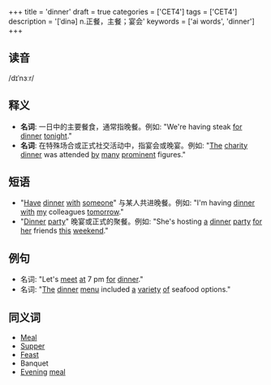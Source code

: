 +++
title = 'dinner'
draft = true
categories = ['CET4']
tags = ['CET4']
description = '[ˈdinə] n.正餐，主餐；宴会'
keywords = ['ai words', 'dinner']
+++

## 读音
/dɪˈnɜːr/

## 释义
- **名词**: 一日中的主要餐食，通常指晚餐。例如: "We're having steak [for](/post/for/) [dinner](/post/dinner/) [tonight](/post/tonight/)."
- **名词**: 在特殊场合或正式社交活动中，指宴会或晚宴。例如: "[The](/post/the/) [charity](/post/charity/) [dinner](/post/dinner/) was attended [by](/post/by/) [many](/post/many/) [prominent](/post/prominent/) figures."

## 短语
- "[Have](/post/have/) [dinner](/post/dinner/) [with](/post/with/) [someone](/post/someone/)" 与某人共进晚餐。例如: "I'm having [dinner](/post/dinner/) [with](/post/with/) [my](/post/my/) colleagues [tomorrow](/post/tomorrow/)."
- "[Dinner](/post/dinner/) [party](/post/party/)" 晚宴或正式的聚餐。例如: "She's hosting [a](/post/a/) [dinner](/post/dinner/) [party](/post/party/) [for](/post/for/) [her](/post/her/) friends [this](/post/this/) [weekend](/post/weekend/)."

## 例句
- 名词: "Let's [meet](/post/meet/) [at](/post/at/) 7 pm [for](/post/for/) [dinner](/post/dinner/)."
- 名词: "[The](/post/the/) [dinner](/post/dinner/) [menu](/post/menu/) included [a](/post/a/) [variety](/post/variety/) [of](/post/of/) seafood options."

## 同义词
- [Meal](/post/meal/)
- [Supper](/post/supper/)
- [Feast](/post/feast/)
- Banquet
- [Evening](/post/evening/) [meal](/post/meal/)
